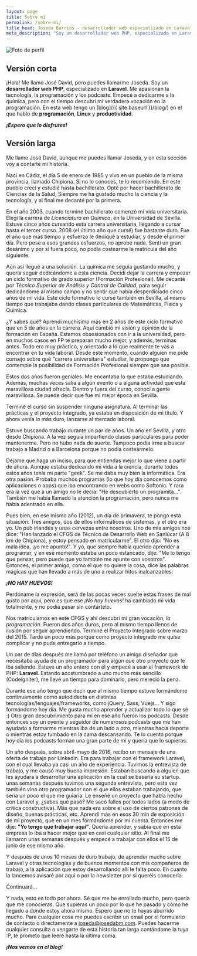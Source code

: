 ```yaml
---
layout: page
title: Sobre mí
permalink: /sobre-mi/
title_head: Joseda Barrios - desarrollador web especializado en Laravel
meta_description: "Soy un desarrollador web PHP, especializado en Laravel. Me apasionan la tecnología, la programación y los podcasts. Empecé a dedicarme a la química, pero con el tiempo descubrí mi verdadera vocación en la programación. En esta web tengo un blog en el que hablo de programación, Linux y productividad"
---
```


<img src="{{ site.baseurl }}/img/joseda-barrios.jpg" title="Sí, este soy yo ;)" alt="Foto de perfil" class="profile">

## Versión corta
¡Hola! Me llamo José David, pero puedes llamarme Joseda. Soy un **desarrollador web PHP**, especializado en **Laravel**. Me apasionan la tecnología, la programación y los podcasts. Empecé a dedicarme a la química, pero con el tiempo descubrí mi verdadera vocación en la programación. En esta web tengo un [blog]({{ site.baseurl }}/blog/) en el que hablo de **programación**, **Linux** y **productividad**.

_**¡Espero que lo disfrutes!**_

## Versión larga

Me llamo José David, aunque me puedes llamar Joseda, y en esta sección voy a contarte mi historia.

Nací en Cádiz, el día 5 de enero de 1985 y vivo en un pueblo de la misma provincia, llamado Chipiona. Si no lo conoces, te lo recomiendo. En este pueblo crecí y estudié hasta bachillerato. Opté por hacer bachillerato de Ciencias de la Salud, Siempre me ha gustado mucho la ciencia y la tecnología, y al final me decanté por la primera.

En el año 2003, cuando terminé bachillerato comenzó mi vida universitaria. Elegí la carrera de _Licenciatura en Química_, en la Universidad de Sevilla. Estuve cinco años cursando esta carrera universitaria, llegando a cursar hasta el tercer curso. 2008 (el útlimo año que cursé) fue bastante duro. Fue el año que más tiempo y esfuerzo le dediqué a estudiar, y desde el primer día. Pero pese a esos grandes esfuerzos, no aprobé nada. Sentí un gran desánimo y por si fuera poco, no podía costearme la matrícula del año siguiente.

Aún así llegué a una solución. La química me seguía gustando mucho, y quería seguir dedicándome a esta ciencia. Decidí dejar la carrera y empezar un ciclo formativo de grado superior (Formación Profesional). Me decanté por _Técnico Superior de Análisis y Control de Calidad_, para seguir dedicándome al mismo campo y no sentir que había desperdiciado cinco años de mi vida. Este ciclo formativo lo cursé también en Sevilla, al mismo tiempo que trabajaba dando clases particulares de Matemáticas, Física y Química.

¿Y sabes qué? Aprendí muchísimo más en 2 años de este ciclo formativo que en 5 de años en la carrera. Aquí cambió mi visión y opinión de la formación en España. Estamos obsesionados con ir a la universidad, pero en muchos casos en FP te preparan mucho mejor, y además, terminas antes. Todo era muy práctico, y orientado a lo que realmente te vas a encontrar en tu vida laboral. Desde este momento, cuando alguien me pide consejo sobre qué "carrera universitaria" estudiar, le propongo que contemple la posibilidad de Formación Profesional siempre que sea posible.

Estos dos años fueron geniales. Me encantaba lo que estaba estudiando. Además, muchas veces salía a algún evento o a alguna actividad que esta maravillosa ciudad ofrecía. Dentro y fuera del curso, conocí a gente maravillosa. Se puede decir que fue mi mejor época en Sevilla.

Terminé el curso sin suspender ninguna asignatura. Al terminar las prácticas y el proyecto integrado, ya estaba en disposición de mi título. Y ahora venía lo más duro, lanzarse al mercado laboral.

Estuve buscando trabajo durante un par de años. Un año en Sevilla, y otro desde Chipiona. A la vez seguía impartiendo clases particulares para poder mantenerme. Pero no hubo nada de suerte. Tampoco podía irme a buscar trabajo a Madrid o a Barcelona porque no podía costeármelo.

Déjame que haga un inciso, para que entiendas mejor lo que viene a partir de ahora. Aunque estaba dedicando mi vida a la ciencia, durante todos estos años tenía mi parte "geek". Se me daba muy bien la informática. Era otra pasión. Probaba muchos programas (lo que hoy día conocemos como aplicaciones o apps) que iba encontrando en webs como Softonic. Y rara era la vez que a un amigo no le decía: "He descubierto un programita...". También me había llamado la atención la programación, pero nunca me había adentrado en ella.

Pues bien, en ese mismo año (2012), un día de primavera, te pongo esta situación:
Tres amigos, dos de ellos informáticos de sistemas, y el otro era yo.
Un pub irlandés y unas cervezas entre nosotros.
Uno de mis amigos nos dice: "Han lanzado el CFGS de Técnico de Desarrollo Web en Sanlúcar (A 8 km de Chipiona), y estoy pensado en matricularme".
El otro dijo: "No es mala idea, ¡yo me apunto!".
Y yo, que siempre había querido aprender a programar, y en ese momento estaba un poco estancado, dije: "Me lo tengo que pensar, pero puede que yo también me apunte con vosotros".
Entonces, el primer amigo, como el que no quiere la cosa, dice las palabras mágicas que han llevado a más de uno a realizar hitos inalcanzables:

_**¡NO HAY HUEVOS!**_

Perdóname la expresión, será de las pocas veces suelte estas frases de mal gusto por aquí, pero es que ese _¡No hay huevos!_ ha cambiado mi vida totalmente, y no podía pasar sin contártelo.

Nos matriculamos en este CFGS y ahí descubrí mi gran vocación, _la programación_. Fueron dos años duros, pero al mismo tiempo llenos de ilusión por seguir aprendiendo. Terminé el Proyecto Integrado sobre marzo del 2015. Tardé un poco más porque como proyecto integrado me quise complicar y no pude entregarlo a tiempo.

Un par de días después me llamó por teléfono un amigo diseñador que necesitaba ayuda de un programador para algún que otro proyecto que le iba saliendo. Estuve un año entero con él y empecé a usar el framework de PHP: **Laravel**. Estando acostumbrado a uno mucho más sencillo (Codeigniter), me llevé un tiempo para dominarlo, pero mereció la pena.

Durante ese año tengo que decir que al mismo tiempo estuve formándome contínuamente como autodidacta en distintas tecnologías/lenguajes/frameworks, como jQuery, Sass, Vuejs... Y sigo formándome hoy día. Me gusta mucho aprender y actualizar todo lo que sé :) Otro gran descubrimiento para mí en ese año fueron los podcasts. Desde entonces soy un oyente y seguidor de numerosos podcasts que me han ayudado a formarme mientras iba de un lado a otro, mientras hacía deporte o mientras estoy tumbado en la cama descansando. Te lo cuento porque hoy día los podcasts forman una gran parte de mí y quería que lo supieras.

Un año después, sobre abril-mayo de 2016, recibo un mensaje de una oferta de trabajo por Linkedin. Era para trabajar con el framework Laravel, con el cual llevaba ya casi un año de experiencia. Tuvimos la entrevista de trabajo, y me causó muy buena impresión. Estaban buscando a alguien que les ayudara a desarrollar una aplicación en la cual se basaría su startup. unas semanas después tuvimos una segunda entrevista, pero esta vez también vino otro programador con el que ellos estaban trabajando, que sería un poco el que me guiaría. Le enseñé un proyecto que había hecho con Laravel y, ¿sabes qué pasó? Me sacó fallos por todos lados (a modo de crítica constructiva). Más que nada era sobre el uso de ciertos patrones de diseño, buenas prácticas, etc. Aprendí más en esos 30 min de exposición de mi proyecto, que en un mes formándome por mi cuenta. Entonces me dije: **"Yo tengo que trabajar aquí"**. Quería aprender, y sabía que en esta empresa lo iba a hacer mejor que en casi cualquier sitio. Al final me llamaron unas semanas después y empecé a trabajar con ellos el 15 de junio de ese mismo año.

Y después de unos 10 meses de duro trabajo, de aprender mucho sobre Laravel y otras tecnologías y de buenos momentos con mis compañeros de trabajo, a la aplicación que estoy desarrollando allí le falta poco. En cuanto la lancemos avisaré por aquí o por la newsletter por si queréis conocerla.

Continuará...

Y nada, esto es todo por ahora. Sé que me he enrollado mucho, pero quería que me conocieras. Que supieras un poco por lo que he pasado y cómo he llegado a donde estoy ahora mismo. Espero que no te hayas aburrido mucho. Para cualquier cosa me puedes escribir un email por el formulario de contacto o directamente a joseda@josedabm.com. Puedes hacerme cualquier consulta o vengarte de esta historia tan larga contándome la tuya :P, te prometo que leeré hasta la última coma.

_**¡Nos vemos en el blog!**_

